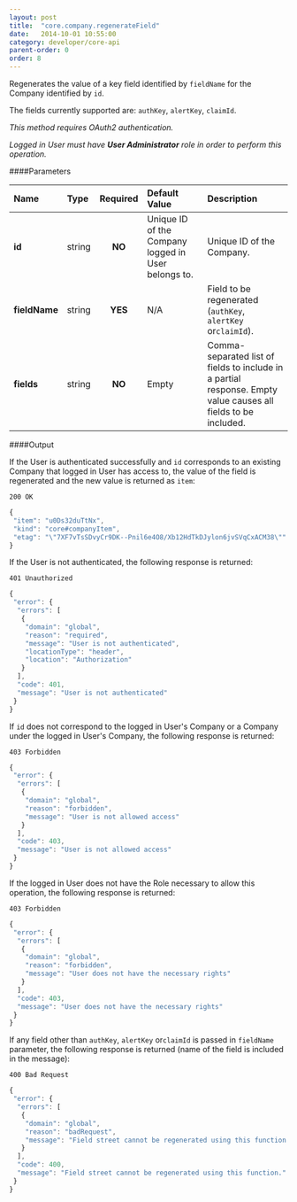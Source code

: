 ```yaml
---
layout: post
title:  "core.company.regenerateField"
date:   2014-10-01 10:55:00
category: developer/core-api
parent-order: 0
order: 8
---
```


Regenerates the value of a key field identified by `fieldName` for the Company identified by `id`.

The fields currently supported are: `authKey`, `alertKey`, `claimId`.

*This method requires OAuth2 authentication.*

*Logged in User must have __User Administrator__ role in order to perform this operation.*

####Parameters

| Name    | Type   | Required | Default Value | Description |
|:--------|:-------|:--------:|:--------------|:------------|
| **id**  | string |  **NO**  | Unique ID of the Company logged in User belongs to. | Unique ID of the Company. |
| **fieldName**  | string |  **YES**  | N/A | Field to be regenerated (`authKey`, `alertKey` or`claimId`). |
| **fields**  | string |  **NO**  | Empty | Comma-separated list of fields to include in a partial response. Empty value causes all fields to be included. |

####Output

If the User is authenticated successfully and `id` corresponds to an existing Company that logged in User has access to, the value of the field is regenerated and the new value is returned as `item`:

```200 OK```

```javascript
{
 "item": "u0Ds32duTtNx",
 "kind": "core#companyItem",
 "etag": "\"7XF7vTsSDvyCr9DK--Pnil6e4O8/Xb12HdTkDJylon6jvSVqCxACM38\""
}
```

If the User is not authenticated, the following response is returned:

```401 Unauthorized```
 
```javascript
{
 "error": {
  "errors": [
   {
    "domain": "global",
    "reason": "required",
    "message": "User is not authenticated",
    "locationType": "header",
    "location": "Authorization"
   }
  ],
  "code": 401,
  "message": "User is not authenticated"
 }
}
```

If `id` does not correspond to the logged in User's Company or a Company under the logged in User's Company, the following response is returned:

```403 Forbidden```
 
```javascript
{
 "error": {
  "errors": [
   {
    "domain": "global",
    "reason": "forbidden",
    "message": "User is not allowed access"
   }
  ],
  "code": 403,
  "message": "User is not allowed access"
 }
}
```

If the logged in User does not have the Role necessary to allow this operation, the following response is returned:

```403 Forbidden```
 
```javascript
{
 "error": {
  "errors": [
   {
    "domain": "global",
    "reason": "forbidden",
    "message": "User does not have the necessary rights"
   }
  ],
  "code": 403,
  "message": "User does not have the necessary rights"
 }
}
```

If any field other than `authKey`, `alertKey` or`claimId` is passed in `fieldName` parameter, the following response is returned (name of the field is included in the message):

```400 Bad Request```
 
```javascript  
{
 "error": {
  "errors": [
   {
    "domain": "global",
    "reason": "badRequest",
    "message": "Field street cannot be regenerated using this function."
   }
  ],
  "code": 400,
  "message": "Field street cannot be regenerated using this function."
 }
}
``` 
 